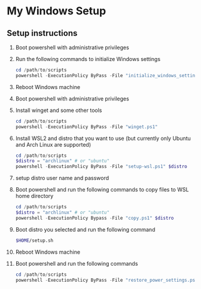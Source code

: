# My Windows Setup

## Setup instructions

1. Boot powershell with administrative privileges
1. Run the following commands to initialize Windows settings

    ```powershell
    cd /path/to/scripts
    powershell -ExecutionPolicy ByPass -File "initialize_windows_settings.ps1"
    ```

1. Reboot Windows machine
1. Boot powershell with administrative privileges
1. Install winget and some other tools

    ```powershell
    cd /path/to/scripts
    powershell -ExecutionPolicy ByPass -File "winget.ps1"
    ```

1. Install WSL2 and distro that you want to use (but currently only Ubuntu and Arch Linux are supported)

    ```powershell
    cd /path/to/scripts
    $distro = "archlinux" # or "ubuntu"
    powershell -ExecutionPolicy ByPass -File "setup-wsl.ps1" $distro
    ```

1. setup distro user name and password
1. Boot powershell and run the following commands to copy files to WSL home directory

    ```powershell
    cd /path/to/scripts
    $distro = "archlinux" # or "ubuntu"
    powershell -ExecutionPolicy Bypass -File "copy.ps1" $distro
    ```

1. Boot distro you selected and run the following command

    ```sh
    $HOME/setup.sh
    ```

1. Reboot Windows machine
1. Boot powershell and run the following commands

    ```powershell
    cd /path/to/scripts
    powershell -ExecutionPolicy ByPass -File "restore_power_settings.ps1"
